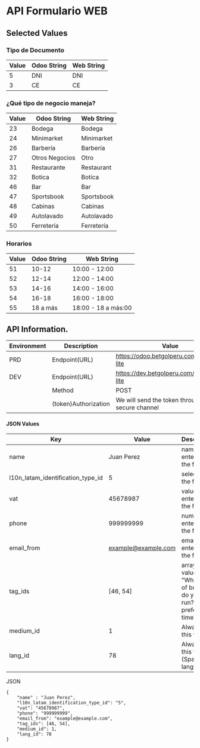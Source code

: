 # API Formulario WEB

## Selected Values 

### Tipo de Documento
| Value | Odoo String | Web String |
|--|--|--|
| 5 | DNI |DNI|
| 3 | CE |CE|
###  ¿Qué tipo de negocio maneja?
| Value | Odoo String | Web String |
|--|--|--|
| 23 | Bodega | Bodega |
| 24 | Minimarket | Minimarket |
| 26 | Barbería | Barbería |
| 27 | Otros Negocios | Otro |
| 31 | Restaurante | Restaurant |
| 32 | Botica | Botica |
| 46 | Bar | Bar |
| 47 | Sportsbook | Sportsbook |
| 48 | Cabinas | Cabinas |
| 49 | Autolavado | Autolavado |
| 50 | Ferretería | Ferretería |

### Horarios
| Value | Odoo String | Web String |
|--|--|--|
| 51 | 10-12 | 10:00 - 12:00 |
| 52 | 12-14 | 12:00 - 14:00 |
| 53 | 14-16 | 14:00 - 16:00 |
| 54 | 16-18 | 16:00 - 18:00 |
| 55 | 18 a más | 18:00 - 18 a más:00 |


## API Information.

|Environment| Description | Value      |
| -----------| ------|----------|
|PRD| Endpoint(URL) | https://odoo.betgolperu.com/util/lead-lite |
|DEV| Endpoint(URL) | https://dev.betgolperu.com/util/lead-lite|
|| Method| POST |
|| (token)Authorization | We will send the token through a secure channel

#### JSON Values

|Key| Value | Description |
| --| --| --|
| name| Juan Perez | name entered in the form |
| l10n_latam_identification_type_id | 5 | selected in the form |
| vat | 45678987 | value entered in the form |
| phone| 999999999 | number entered in the form |
| email_from | example@example.com | email entered in the form |
|tag_ids | [46, 54] | array with values from "What kind of business do you run?"  and preferred time
| medium_id| 1 | Always use this value
| lang_id | 78 | Always use this value (Spanish language)

JSON 
```
{
    "name" : "Juan Perez",
    "l10n_latam_identification_type_id": "5",
    "vat": "45678987",
    "phone": "999999999",
    "email_from": "example@example.com",
    "tag_ids": [46, 54],
    "medium_id": 1,
    "lang_id": 78
}
```
